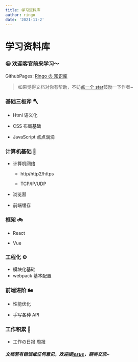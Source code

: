 ```yaml
---
title: 学习资料库
author: ringo
date: '2021-11-2'
---
```


# 学习资料库

### 😀 欢迎客官前来学习～

GithubPages: <a target="_blank" href="https://ringozzt.github.io/ringo-blog/">Ringo の 知识库</a>

> 如果觉得文档对你有帮助，不妨<a target="_blank" href="https://github.com/ringozzt/ringo-blog">点一个 star</a>鼓励一下作者~

### 基础三板斧 🪓

- Html 语义化

- CSS 布局基础

- JavaScript 点点滴滴

### 计算机基础 🔑

- 计算机网络

  - http/http2/https

  - TCP/IP/UDP

- 浏览器

- 前端缓存

### 框架 🚲

- React

- Vue

### 工程化 ⚙️

- 模块化基础
- webpack 基本配置

### 前端进阶 🏍

- 性能优化

- 手写各种 API

### 工作积累 📌

- 工作の日报 周报

##### 文档若有错误或任何意见，欢迎提<a target="_blank" href="https://github.com/ringozzt/ringo-blog/issues">issue</a>，期待交流~
